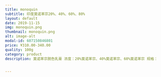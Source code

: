```yaml
---
title: monoquin
subtitle: 印度莫诺苯宗20%、40%、60%、80%
layout: default
date: 2019-11-15
img: monoquin.png
thumbnail: monoquin.png
alt: image-alt
modal-id: 607150846801
price: ¥310.00-340.00
quality: 100g
category: product
description: 莫诺苯宗脱色乳膏 浓度：20%莫诺苯宗、40%莫诺苯宗、60%莫诺苯宗 规格：100g/瓶 莫诺苯宗乳膏介绍：monoquin是世界上销量最大的莫诺苯宗品牌，在美国、英国、中东和欧均有销售。自2010年开业以来，monoquin的目标是为客户提供卓越的客户体验和巨大的价值。monoquin是从世界上质量最好的单苯甲酮中提取出来的，我们有超过7年的经验，我们制造世界上最好的莫诺苯宗脱色乳膏。


---
```


